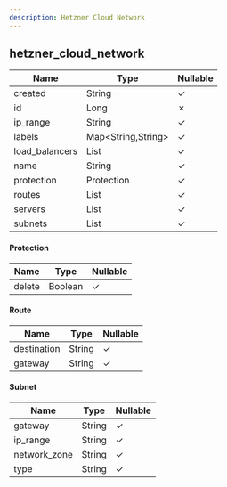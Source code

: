 ```yaml
---
description: Hetzner Cloud Network
---
```

hetzner_cloud_network
---------------------

| **Name**       | **Type**           | **Nullable** |
| -------------- | ------------------ | ------------ |
| created        | String             | &check;      |
| id             | Long               | &cross;      |
| ip_range       | String             | &check;      |
| labels         | Map<String,String> | &check;      |
| load_balancers | List<Long>         | &check;      |
| name           | String             | &check;      |
| protection     | Protection         | &check;      |
| routes         | List<Route>        | &check;      |
| servers        | List<Long>         | &check;      |
| subnets        | List<Subnet>       | &check;      |

#### Protection
| **Name** | **Type** | **Nullable** |
| -------- | -------- | ------------ |
| delete   | Boolean  | &check;      |

#### Route
| **Name**    | **Type** | **Nullable** |
| ----------- | -------- | ------------ |
| destination | String   | &check;      |
| gateway     | String   | &check;      |

#### Subnet
| **Name**     | **Type** | **Nullable** |
| ------------ | -------- | ------------ |
| gateway      | String   | &check;      |
| ip_range     | String   | &check;      |
| network_zone | String   | &check;      |
| type         | String   | &check;      |

